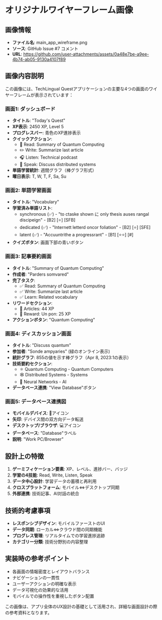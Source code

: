 # オリジナルワイヤーフレーム画像

## 画像情報
- **ファイル名**: main_app_wireframe.png
- **ソース**: GitHub Issue #7 コメント
- **URL**: https://github.com/user-attachments/assets/0a48e7be-a9ee-4b74-ab05-9130a4107f89

## 画像内容説明

この画像には、TechLingual Questアプリケーションの主要な4つの画面のワイヤーフレームが表示されています：

### 画面1: ダッシュボード
- **タイトル**: "Today's Quest"
- **XP表示**: 2450 XP, Level 5
- **プログレスバー**: 青色のXP進捗表示
- **クイックアクション**:
  - 📖 Read: Summary of Quantum Computing
  - ✏️ Write: Summarize last article  
  - 🎧 Listen: Technical podcast
  - 💬 Speak: Discuss distributed systems
- **単語学習統計**: 週間グラフ（棒グラフ形式）
- **曜日表示**: T, W, T, F, Sa, Su

### 画面2: 単語学習画面
- **タイトル**: "Vocabulary"
- **学習済み単語リスト**:
  - synchronous (✅) - "to ctaske shown に only thesis auses rangal discipeign" - [B2] [⭐] [SFB]
  - dedicated (✅) - "Internett letterd oncor foliation" - [B2] [⭐] [SFE]  
  - latent (✅) - "Accuuntrithe a progressrant" - [B1] [⭐⭐] [#]
- **クイズボタン**: 画面下部の青いボタン

### 画面3: 記事要約画面
- **タイトル**: "Summary of Quantum Computing"
- **作成者**: "Parders somvared"
- **完了タスク**:
  - ✅ Read: Summary of Quantum Computing
  - ✅ Write: Summarize last article
  - ✅ Learn: Related vocabulary
- **リワードセクション**:
  - 📰 Articles: 44 XP
  - 📄 Reward: Un pon: 25 XP
- **アクションボタン**: "Quantum Computing"

### 画面4: ディスカッション画面
- **タイトル**: "Discuss quantum"
- **参加者**: "Sonde ampyaries" (緑のオンライン表示)
- **統計グラフ**: 855の値を示す棒グラフ（Apr 8, 2023:1の表示）
- **技術要約セクション**:
  - ⚛️ Quantum Computing - Quantum Computers
  - 🕸️ Distributed Systems - Systems  
  - 🧠 Neural Networks - AI
- **データベース連携**: "View Database"ボタン

### 画面5: データベース連携図
- **モバイルデバイス**: 📱アイコン
- **矢印**: デバイス間の双方向データ転送
- **デスクトップ/ブラウザ**: 💻アイコン
- **データベース**: "Database"ラベル
- **説明**: "Work PC/Browser"

## 設計上の特徴

1. **ゲーミフィケーション要素**: XP、レベル、進捗バー、バッジ
2. **学習の4技能**: Read, Write, Listen, Speak
3. **データ中心設計**: 学習データの蓄積と再利用
4. **クロスプラットフォーム**: モバイル⇔デスクトップ同期
5. **外部連携**: 技術記事、AI対話の統合

## 技術的考慮事項

- **レスポンシブデザイン**: モバイルファーストのUI
- **データ同期**: ローカル⇔クラウド間の同期機能
- **プログレス管理**: リアルタイムでの学習進捗追跡
- **カテゴリー分類**: 技術分野別の内容整理

## 実装時の参考ポイント

- 各画面の情報密度とレイアウトバランス
- ナビゲーションの一貫性
- ユーザーアクションの明確な表示
- データ可視化の効果的な活用
- モバイルでの操作性を重視したボタン配置

この画像は、アプリ全体のUX設計の基礎として活用され、詳細な画面設計の際の参考資料となります。